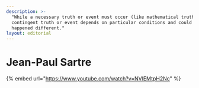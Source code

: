 ```yaml
---
description: >-
  "While a necessary truth or event must occur (like mathematical truths), a
  contingent truth or event depends on particular conditions and could have
  happened different."
layout: editorial
---
```


# Jean-Paul Sartre

{% embed url="https://www.youtube.com/watch?v=NVlEMtpH2Nc" %}

